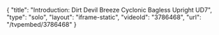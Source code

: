 {
    "title": "Introduction: Dirt Devil Breeze Cyclonic Bagless Upright UD7",
    "type": "solo",
    "layout": "iframe-static",
    "videoId": "3786468",
    "url": "\/tvpembed\/3786468"
}